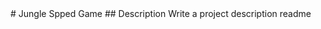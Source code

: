 <snippet>
  <content>
# Jungle Spped Game
## Description
Write a project description


</content>
  <tabTrigger>readme</tabTrigger>
</snippet>
